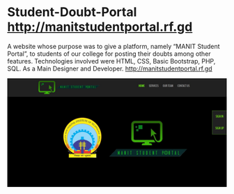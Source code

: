 # Student-Doubt-Portal http://manitstudentportal.rf.gd 
A website whose purpose was to give a platform, namely “MANIT Student Portal”, to students of our college for posting their doubts among other features. Technologies involved were HTML, CSS, Basic Bootstrap, PHP, SQL. As a Main Designer and Developer. http://manitstudentportal.rf.gd 

![Home](Screenshots/ss1.jpg)
